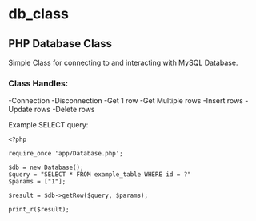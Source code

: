 # db_class
## PHP Database Class  

Simple Class for connecting to and interacting with MySQL Database.

### Class Handles:  
-Connection
-Disconnection
-Get 1 row
-Get Multiple rows
-Insert rows
-Update rows
-Delete rows

Example SELECT query:

```
<?php  

require_once 'app/Database.php';

$db = new Database();
$query = "SELECT * FROM example_table WHERE id = ?"
$params = ["1"];

$result = $db->getRow($query, $params);

print_r($result);
```
